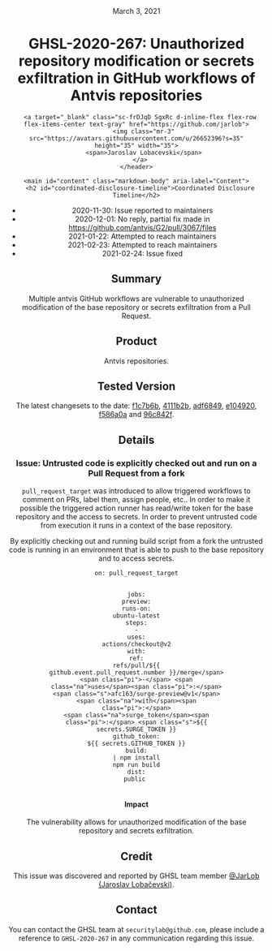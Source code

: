 <header class="post-header d-block mb-6">
      <div class="date text-mono f5 my-3">March 3, 2021</div>
      <h1 class="my-2 h00-mktg lh-condensed">GHSL-2020-267: Unauthorized repository modification or secrets exfiltration in GitHub workflows of Antvis repositories</h1>

      
      
      
      
      

      

      <a target="_blank" class="sc-frDJqD SgxRc d-inline-flex flex-row flex-items-center text-gray" href="https://github.com/jarlob">
        <img class="mr-3" src="https://avatars.githubusercontent.com/u/26652396?s=35" height="35" width="35">
        <span>Jaroslav Lobacevski</span>
      </a>
    </header>

    <main id="content" class="markdown-body" aria-label="Content">
      <h2 id="coordinated-disclosure-timeline">Coordinated Disclosure Timeline</h2>

<ul>
  <li>2020-11-30: Issue reported to maintainers</li>
  <li>2020-12-01: No reply, partial fix made in <a href="https://github.com/antvis/G2/pull/3067/files">https://github.com/antvis/G2/pull/3067/files</a></li>
  <li>2021-01-22: Attempted to reach maintainers</li>
  <li>2021-02-23: Attempted to reach maintainers</li>
  <li>2021-02-24: Issue fixed</li>
</ul>

<h2 id="summary">Summary</h2>

<p>Multiple antvis GitHub workflows are vulnerable to unauthorized modification of the base repository or secrets exfiltration from a Pull Request.</p>

<h2 id="product">Product</h2>

<p>Antvis repositories.</p>

<h2 id="tested-version">Tested Version</h2>

<p>The latest changesets to the date: <a href="https://github.com/antvis/G2/blob/f1c7b6b8f7031e414487c01f9c0d47a721be1ac5/.github/workflows/preview.yml">f1c7b6b</a>, <a href="https://github.com/antvis/G6/blob/4111b2b52e2514096dafc8c3c2b9a34cbcfe7e1e/.github/workflows/preview.yml">4111b2b</a>, <a href="https://github.com/antvis/X6/blob/adf6849b25d1df6a15a8843215fdd7a7166cd743/.github/workflows/preview.yml">adf6849</a>, <a href="https://github.com/antvis/G2Plot/blob/e1049207a23fe1caccd13812d4aa0b1ab4ccf947/.github/workflows/preview.yml">e104920</a>, <a href="https://github.com/antvis/gatsby-theme-antv/blob/f586a0ac7467079f7a0ddeb5bb90db2f02b6de54/.github/workflows/preview.yml">f586a0a</a> and <a href="https://github.com/antvis/antvis.github.io/blob/96c842f77d8431e8daaff2bcbd8fc10763be6fcd/.github/workflows/preview.yml">96c842f</a>.</p>

<h2 id="details">Details</h2>

<h3 id="issue-untrusted-code-is-explicitly-checked-out-and-run-on-a-pull-request-from-a-fork">Issue: Untrusted code is explicitly checked out and run on a Pull Request from a fork</h3>

<p><code class="language-plaintext highlighter-rouge">pull_request_target</code> was introduced to allow triggered workflows to comment on PRs, label them, assign people, etc.. In order to make it possible the triggered action runner has read/write token for the base repository and the access to secrets. In order to prevent untrusted code from execution it runs in a context of the base repository.</p>

<p>By explicitly checking out and running build script from a fork the untrusted code is running in an environment that is able to push to the base repository and to access secrets.</p>

<div class="language-yaml highlighter-rouge"><div class="highlight"><pre class="highlight"><code><span class="na">on</span><span class="pi">:</span> <span class="s">pull_request_target</span>

<span class="na">jobs</span><span class="pi">:</span>
  <span class="na">preview</span><span class="pi">:</span>
    <span class="na">runs-on</span><span class="pi">:</span> <span class="s">ubuntu-latest</span>
    <span class="na">steps</span><span class="pi">:</span>
      <span class="pi">-</span> <span class="na">uses</span><span class="pi">:</span> <span class="s">actions/checkout@v2</span>
        <span class="na">with</span><span class="pi">:</span>
          <span class="na">ref</span><span class="pi">:</span> <span class="s">refs/pull/${{ github.event.pull_request.number }}/merge</span>
      <span class="pi">-</span> <span class="na">uses</span><span class="pi">:</span> <span class="s">afc163/surge-preview@v1</span>
        <span class="na">with</span><span class="pi">:</span>
          <span class="na">surge_token</span><span class="pi">:</span> <span class="s">${{ secrets.SURGE_TOKEN }}</span>
          <span class="na">github_token</span><span class="pi">:</span> <span class="s">${{ secrets.GITHUB_TOKEN }}</span>
          <span class="na">build</span><span class="pi">:</span> <span class="pi">|</span>
            <span class="s">npm install</span>
            <span class="s">npm run build</span>
          <span class="na">dist</span><span class="pi">:</span> <span class="s">public</span>
</code></pre></div></div>

<h4 id="impact">Impact</h4>

<p>The vulnerability allows for unauthorized modification of the base repository and secrets exfiltration.</p>

<h2 id="credit">Credit</h2>

<p>This issue was discovered and reported by GHSL team member <a href="https://github.com/JarLob">@JarLob (Jaroslav Lobačevski)</a>.</p>

<h2 id="contact">Contact</h2>

<p>You can contact the GHSL team at <code class="language-plaintext highlighter-rouge">securitylab@github.com</code>, please include a reference to <code class="language-plaintext highlighter-rouge">GHSL-2020-267</code> in any communication regarding this issue.</p>

   